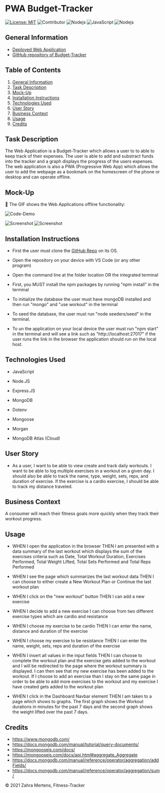 # PWA Budget-Tracker

[![License: MIT](https://img.shields.io/badge/License-MIT-yellow.svg)](https://opensource.org/licenses/MIT) ![Contributor](https://img.shields.io/badge/Contributor-1-green.svg) ![Nodejs](https://img.shields.io/badge/AppWith-NodeJS-red.svg) ![JavaScript](https://img.shields.io/badge/AppWith-ExpressJS-green.svg) ![Nodejs](https://img.shields.io/badge/Database-MongoDB-green.svg)

## General Information
 
* [Deployed Web Application](https://sheltered-mountain-98720.herokuapp.com/)
* [GitHub repository of Budget-Tracker](https://github.com/ZahraMertens/Budget-Tracker.git)


## Table of Contents
1. [General Information](#general-information)
2. [Task Description](#task-description)
3. [Mock-Up](#mock-up)
4. [Installation Instructions](#installation-instructions)
5. [Technologies Used](#technologies-used)
6. [User Story](#user-story)
7. [Business Context](#business-context)
8. [Usage](#usage)
9. [Credits](#credits)


## Task Description

The Web Application is a Budget-Tracker which allows a user to to able to keep track of their expenses. The user is able to add and substract funds into the tracker and a graph displays the progress of the users expenses. The web application is also a PWA (Progressive Web App) which allows the user to add the webpage as a bookmark on the homescreen of the phone or desktop and can operate offline.

## Mock-Up

🎥 The GIF shows the Web Applications offline functionality:

![Code-Demo](./assets/gif.gif)

![Screenshot](./assets/screenshotApp.png) ![Screenshot](./assets/screenshotApp2.png)

## Installation Instructions

* First the user must clone the [GitHub Repo](https://github.com/ZahraMertens/Fitness-Tracker.git) on its OS.

* Open the repository on your device with VS Code (or any other program)

* Open the command line at the folder location OR the integrated terminal 

* First, you MUST install the npm packages by running "npm install" in the terminal

* To initialize the database the user must have mongoDB installed and then run "mongo" and "use workout" in the terminal

* To seed the database, the user must run "node seeders/seed" in the terminal.

* To un the application on your local device the user must run "npm start" in the terminal and will see a link such as "http://localhost:27017" if the user runs the link in the browser the application should run on the local host.


## Technologies Used

* JavaScript

* Node.JS

* Express.JS

* MongoDB

* Dotenv

* Mongoose

* Morgan

* MongoDB Atlas (Cloud)

## User Story

* As a user, I want to be able to view create and track daily workouts. I want to be able to log multiple exercises in a workout on a given day. I should also be able to track the name, type, weight, sets, reps, and duration of exercise. If the exercise is a cardio exercise, I should be able to track my distance traveled.

## Business Context

A consumer will reach their fitness goals more quickly when they track their workout progress.

## Usage

* WHEN I open the application in the browser THEN I am presented with a data summary of the last workout which displays the sum of the exercises criteria such as Date, Total Workout Duration, Exercises Performed, Total Weight Lifted, Total Sets Performed and Total Reps Performed

* WHEN I see the page which summarizes the last workout data THEN I can choose to either create a New Workout Plan or Continue the last workout plan

* WHEN I click on the "new workout" button THEN I can add a new exercise

* WHEN I decide to add a new exercise I can choose from two different exercise types which are cardio and resistance

* WHEN I choose my exercise to be cardio THEN I can enter the name, distance and duration of the exercise

* WHEN I choose my exercise to be resistance THEN I can enter the name, weight, sets, reps and duration of the exercise

* WHEN I insert all values in the input fields THEN I can choose to complete the workout plan and the exercise gets added to the workout and I will be redirected to the page where the workout summary is displayed. I can then see that my new exercise has been added to the workout. If I choose to add an exercise than I stay on the same page in order to be able to add more exercises to the workout and my exercise I have created gets added to the workout plan

* WHEN I click in the Dashboard Navbar element THEN I am taken to a page which shows to graphs. The first graph shows the Workout durations in minutes for the past 7 days and the second graph shows the weight lifted over the past 7 days. 


## Credits

* https://www.mongodb.com/
* https://docs.mongodb.com/manual/tutorial/query-documents/
* https://mongoosejs.com/docs/
* https://mongoosejs.com/docs/api.html#aggregate_Aggregate
* https://docs.mongodb.com/manual/reference/operator/aggregation/addFields/
* https://docs.mongodb.com/manual/reference/operator/aggregation/sum/


© 2021 Zahra Mertens, Fitness-Tracker